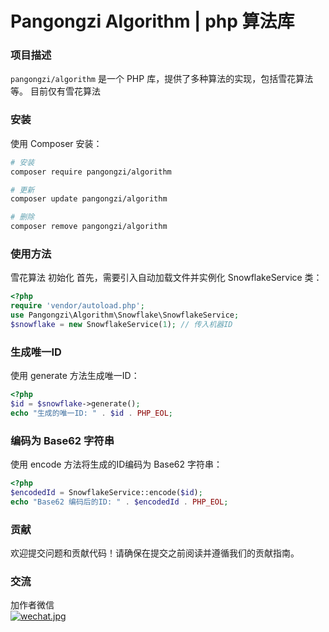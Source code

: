 # Pangongzi Algorithm | php 算法库

###  项目描述
`pangongzi/algorithm` 是一个 PHP 库，提供了多种算法的实现，包括雪花算法等。
目前仅有雪花算法

###  安装

使用 Composer 安装：

```bash
# 安装
composer require pangongzi/algorithm

# 更新
composer update pangongzi/algorithm

# 删除
composer remove pangongzi/algorithm

```

###  使用方法
雪花算法
初始化 首先，需要引入自动加载文件并实例化 SnowflakeService 类：

```php
<?php
require 'vendor/autoload.php';
use Pangongzi\Algorithm\Snowflake\SnowflakeService;
$snowflake = new SnowflakeService(1); // 传入机器ID
```

### 生成唯一ID
使用 generate 方法生成唯一ID：

```php
<?php
$id = $snowflake->generate();
echo "生成的唯一ID: " . $id . PHP_EOL;
```



###  编码为 Base62 字符串
使用 encode 方法将生成的ID编码为 Base62 字符串：

```php
<?php
$encodedId = SnowflakeService::encode($id);
echo "Base62 编码后的ID: " . $encodedId . PHP_EOL;
```


###  贡献
欢迎提交问题和贡献代码！请确保在提交之前阅读并遵循我们的贡献指南。


### 交流
加作者微信  
[![wechat.jpg](https://i.postimg.cc/hvvW2WWw/wechat.jpg)](https://postimg.cc/S2BvKPK7)
